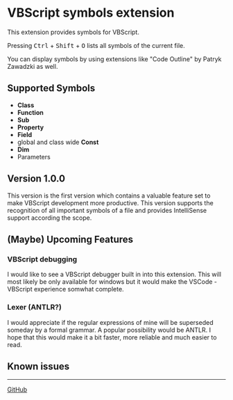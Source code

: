 # VBScript symbols extension

This extension provides symbols for VBScript.

Pressing <kbd>Ctrl</kbd> + <kbd>Shift</kbd> + <kbd>O</kbd> lists all symbols of the current file.

You can display symbols by using extensions like "Code Outline" by Patryk Zawadzki as well.

## Supported Symbols

- __Class__
- __Function__
- __Sub__
- __Property__
- __Field__
- global and class wide __Const__
- __Dim__
- Parameters

## Version 1.0.0

This version is the first version which contains a valuable feature set to make VBScript development more productive.
This version supports the recognition of all important symbols of a file and provides IntelliSense support according the scope.

## (Maybe) Upcoming Features

### VBScript debugging

I would like to see a VBScript debugger built in into this extension. This will most likely be only available for windows but it would make the VSCode - VBScript experience somwhat complete.

### Lexer (ANTLR?)

I would appreciate if the regular expressions of mine will be superseded someday by a formal grammar. A popular possibility would be ANTLR. I hope that this would make it a bit faster, more reliable and much easier to read.

## Known issues

---

[GitHub](https://github.com/Luncher91/VBScript-vscode)
